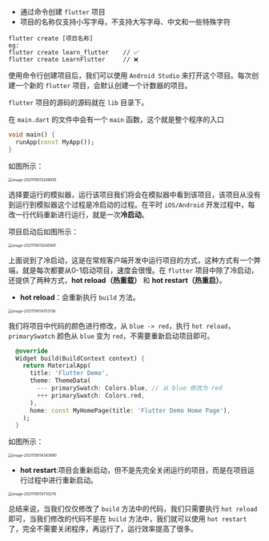 - 通过命令创建 `flutter` 项目
- 项目的名称仅支持小写字母，不支持大写字母、中文和一些特殊字符

```shell
flutter create [项目名称]
eg:
flutter create learn_flutter	// ✅
flutter create LearnFlutter		// ❌
```

使用命令行创建项目后，我们可以使用 `Android Studio` 来打开这个项目。每次创建一个新的 `flutter` 项目，会默认创建一个计数器的项目。

`flutter` 项目的源码的源码就在 `lib` 目录下。

在 `main.dart` 的文件中会有一个 `main` 函数，这个就是整个程序的入口

```dart
void main() {
  runApp(const MyApp());
}
```

如图所示：

<img src="/Users/bh/Documents/GitHub/LearnFlutter/学习笔记/Flutter学习笔记③/image-20211118113249935.png" alt="image-20211118113249935" style="zoom:50%;" />

选择要运行的模拟器，运行该项目我们将会在模拟器中看到该项目，该项目从没有到运行到模拟器这个过程是冷启动的过程。在平时 `iOS/Android` 开发过程中，每改一行代码重新进行运行，就是一次**冷启动**。

项目启动后如图所示：

<img src="/Users/bh/Documents/GitHub/LearnFlutter/学习笔记/Flutter学习笔记③/image-20211118113045941.png" alt="image-20211118113045941" style="zoom:50%;" />

上面说到了冷启动，这是在常规客户端开发中运行项目的方式，这种方式有一个弊端，就是每次都要从0-1启动项目，速度会很慢。在 `flutter` 项目中除了冷启动，还提供了两种方式，**hot reload（热重载）** 和 **hot restart（热重启）**。

- **hot reload**：会重新执行 `build` 方法。

<img src="/Users/bh/Documents/GitHub/LearnFlutter/学习笔记/Flutter学习笔记③/image-20211118114703136.png" alt="image-20211118114703136" style="zoom:50%;" />

我们将项目中代码的颜色进行修改，从 `blue -> red`，执行 `hot reload`，`primarySwatch` 颜色从 `blue` 变为 `red`，不需要重新启动项目即可。

```dart
  @override
  Widget build(BuildContext context) {
    return MaterialApp(
      title: 'Flutter Demo',
      theme: ThemeData(
        --- primarySwatch: Colors.blue, // 从 blue 修改为 red
        +++ primarySwatch: Colors.red, 
      ),
      home: const MyHomePage(title: 'Flutter Demo Home Page'),
    );
  }
```

如图所示：

<img src="/Users/bh/Documents/GitHub/LearnFlutter/学习笔记/Flutter学习笔记③/image-20211118114343690.png" alt="image-20211118114343690" style="zoom:50%;" />

- **hot restart**:项目会重新启动，但不是先完全关闭运行的项目，而是在项目运行过程中进行重新启动。

<img src="/Users/bh/Documents/GitHub/LearnFlutter/学习笔记/Flutter学习笔记③/image-20211118114730276.png" alt="image-20211118114730276" style="zoom:50%;" />

总结来说，当我们仅仅修改了 `build` 方法中的代码，我们只需要执行 `hot reload` 即可，当我们修改的代码不是在 `build` 方法中，我们就可以使用 `hot restart` 了，完全不需要关闭程序，再运行了，运行效率提高了很多。